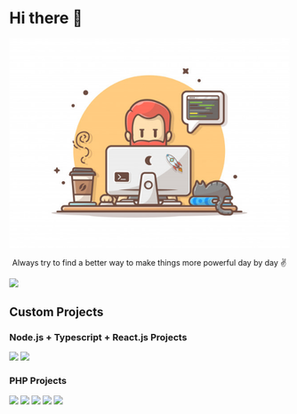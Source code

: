 <div>
<h1>Hi there 👋</h1>
<div align="center">
<img src="./programmer-with-code-cat-book-coffee-vector-clip-art-illustration_138676-92.jpeg">


Always try to find a better way to make things more powerful day by day ✌️
</div>
</div>

![](https://komarev.com/ghpvc/?username=your-github-username&style=for-the-badge&color=red)


<h2>Custom Projects</h2>

<h3>Node.js + Typescript + React.js Projects</h3>

[![](https://img.shields.io/badge/Paiesa-Payment%20Gateway%20Website-blueviolet?style=for-the-badge)](https://paiesa.com) [![](https://img.shields.io/badge/Render%20Hacks-Forum%20Website-red?style=for-the-badge)](https://renderhacks.com)

<h3>PHP Projects</h3>

[![](https://img.shields.io/badge/Halastore%20v1-Ecommerce%20Website-important?style=for-the-badge)](https://halastore.ly)  [![](https://img.shields.io/badge/V2%20Halastore%20-Ecommerce%20Website-important?style=for-the-badge)](https://v2.halastore.ly)
[![](https://img.shields.io/badge/GuardWatch-Family%20Security%20Website-critical?style=for-the-badge)](https://guardwatch.net) [![](https://img.shields.io/badge/All%20Surgical-Surgical%20Solutions%20Website-blue?style=for-the-badge)](https://allsurgical.net)
[![](https://img.shields.io/badge/Vitaral%20Nutrition-Health%20&%20Nutrition%20Website-orange?style=for-the-badge)](https://vitaral.co.uk)
